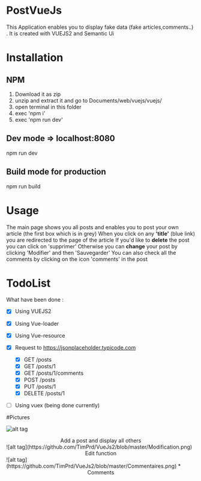 # PostVueJs

This Application enables you to display fake data (fake articles,comments..) .
It is created with VUEJS2 and Semantic Ui

# Installation

## NPM
1. Download it as zip
2. unzip and extract it and go to Documents/web/vuejs/vuejs/
3. open terminal in this folder 
4. exec 'npm i'
5. exec 'npm run dev'

## Dev mode => localhost:8080
npm run dev

## Build mode for production
npm run build


# Usage 

The main page shows you all posts and enables you to post your own article (the first box which is in grey)
When you click on any **'title'** (blue link) you are redirected to the page of the article 
If you'd like to **delete** the post you can click on 'supprimer'
Otherwise you can **change** your post by clicking 'Modifier' and then 'Sauvegarder'
You can also check all the comments by clicking on the icon 'comments' in the post

# TodoList
What have been done : 
- [x] Using VUEJS2
- [x] Using Vue-loader
- [x] Using Vue-resource
- [x] Request to https://jsonplaceholder.typicode.com
  - [x] GET  /posts
  - [x] GET  /posts/1
  - [x] GET  /posts/1/comments
  - [x] POST /posts
  - [x] PUT  /posts/1
  - [x] DELETE /posts/1  
- [ ] Using vuex (being done currently)


#Pictures

![alt tag](https://github.com/TimPrd/VueJs2/blob/master/Posts.png)
<figcaption align="center"> Add a post and display all others </figcaption>
![alt tag](https://github.com/TimPrd/VueJs2/blob/master/Modification.png)
<figcaption align="center">Edit function</figcaption>
![alt tag](https://github.com/TimPrd/VueJs2/blob/master/Commentaires.png)
*<figcaption align="center">Comments</figcaption>
